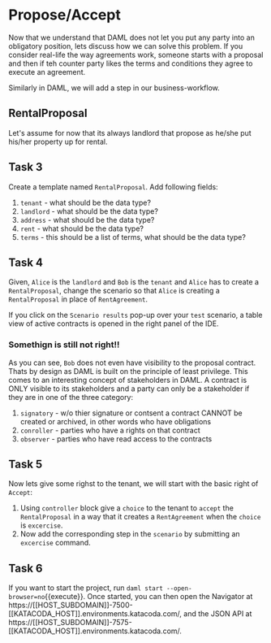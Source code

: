 # Propose/Accept

Now that we understand that DAML does not let you put any party into an obligatory position, lets discuss how we can solve this problem. If you consider real-life the way agreements work, someone starts with a proposal and then if teh counter party likes the terms and conditions they agree to execute an agreement.  

Similarly in DAML, we will add a step in our business-workflow.

## RentalProposal
Let's assume for now that its always landlord that propose as he/she put his/her property up for rental.

## Task 3

Create a template named `RentalProposal`.
Add following fields:
1. `tenant` - what should be the data type?
2. `landlord` - what should be the data type?
3. `address` - what should be the data type?
4. `rent` - what should be the data type?
5. `terms` - this should be a list of terms, what should be the data type?

## Task 4

Given, `Alice` is the `landlord` and `Bob` is the `tenant` and `Alice` has to create a `RentalProposal`, change the scenario so that `Alice` is creating a  `RentalProposal` in place of `RentAgreement`.

If you click on the `Scenario results` pop-up over your `test` scenario, a table view of active contracts is opened in the right panel of the IDE.

### Somethign is still not right!!

As you can see, `Bob` does not even have visibility to the proposal contract. Thats by design as DAML is built on the principle of least privilege. This comes to an interesting concept of stakeholders in DAML. A contract is ONLY visible to its stakeholders and a party can only be a stakeholder if they are in one of the three category:
1. `signatory` - w/o thier signature or contsent a contract CANNOT be created or archived, in other words who have obligations
2. `conroller` - parties who have a rights on that contract
3. `observer` - parties who have read access to the contracts

## Task 5
Now lets give some righst to the tenant, we will start with the basic right of `Accept`:

1. Using `controller` block give a `choice` to the tenant to `accept` the `RentalProposal` in a way that it creates a `RentAgreement` when the `choice` is `excercise`. 
2. Now add the corresponding step in the `scenario` by submitting an `excercise` command.

## Task 6

If you want to start the project, run `daml start --open-browser=no`{{execute}}. Once started, you can then open the Navigator at https://[[HOST_SUBDOMAIN]]-7500-[[KATACODA_HOST]].environments.katacoda.com/, and the JSON API at https://[[HOST_SUBDOMAIN]]-7575-[[KATACODA_HOST]].environments.katacoda.com/.